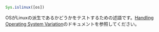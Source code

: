 ```julia
Sys.islinux([os])
```

OSがLinuxの派生であるかどうかをテストするための述語です。[Handling Operating System Variation](@ref)のドキュメントを参照してください。
